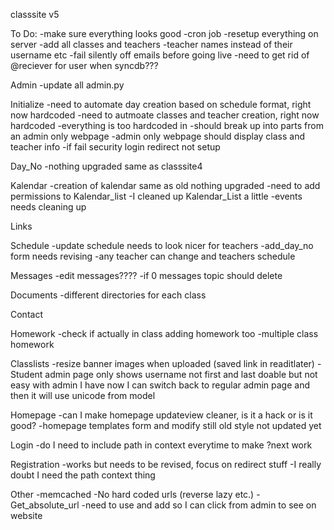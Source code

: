 classsite v5

To Do:
    -make sure everything looks good
    -cron job
    -resetup everything on server
    -add all classes and teachers
    -teacher names instead of their username etc
    -fail silently off emails before going live
    -need to get rid of @reciever for user when syncdb???

Admin
    -update all admin.py

Initialize
    -need to automate day creation based on schedule format, right now hardcoded
    -need to autmoate classes and teacher creation, right now hardcoded
    -everything is too hardcoded in
    -should break up into parts from an admin only webpage
    -admin only webpage should display class and teacher info
    -if fail security login redirect not setup

Day_No
    -nothing upgraded same as classsite4

Kalendar
    -creation of kalendar same as old nothing upgraded
    -need to add permissions to Kalendar_list
    -I cleaned up Kalendar_List a little
    -events needs cleaning up

Links

Schedule
    -update schedule needs to look nicer for teachers
    -add_day_no form needs revising
    -any teacher can change and teachers schedule

Messages
    -edit messages????
    -if 0 messages topic should delete

Documents
    -different directories for each class

Contact

Homework
    -check if actually in class adding homework too
    -multiple class homework

Classlists
    -resize banner images when uploaded (saved link in readitlater)
    -Student admin page only shows username not first and last
        doable but not easy with admin I have now
        I can switch back to regular admin page and then it will use unicode from model

Homepage
    -can I make homepage updateview cleaner, is it a hack or is it good?
    -homepage templates form and modify still old style not updated yet

Login
    -do I need to include path in context everytime to make ?next work
    
Registration
    -works but needs to be revised, focus on redirect stuff
    -I really doubt I need the path context thing
    
Other
    -memcached
    -No hard coded urls (reverse lazy etc.)
    -Get_absolute_url
        -need to use and add so I can click from admin to see on website

    